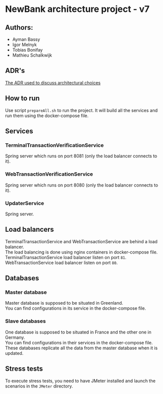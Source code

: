 # NewBank architecture project - v7

## Authors:
- Ayman Bassy
- Igor Melnyk
- Tobias Bonifay
- Mathieu Schalkwijk

## ADR's
[The ADR used to discuss architectural choices](delivrables/ADR) 

## How to run
Use script `prepareAll.sh` to run the project. It will build all the services and run them using the docker-compose file.

## Services
### TerminalTransactionVerificationService
Spring server which runs on port 8081 (only the load balancer connects to it).
### WebTransactionVerificationService
Spring server which runs on port 8080 (only the load balancer connects to it).
### UpdaterService
Spring server.

## Load balancers
TerminalTransactionService and WebTransactionService are behind a load balancer.  
The load balancing is done using nginx containers in docker-compose file.  
TerminalTransactionService load balancer listen on port `81`.  
WebTransactionService load balancer listen on port `80`.

## Databases
### Master database
Master database is supposed to be situated in Greenland.  
You can find configurations in its service in the docker-compose file.
### Slave databases
One database is supposed to be situated in France and the other one in Germany.  
You can find configurations in their services in the docker-compose file.  
These databases replicate all the data from the master database when it is updated.

## Stress tests
To execute stress tests, you need to have JMeter installed and launch the scenarios in the `JMeter` directory.
